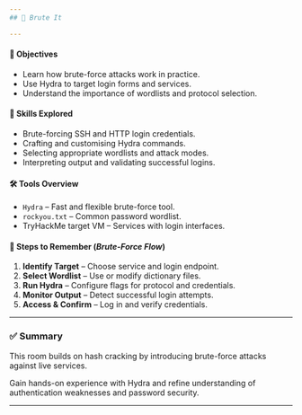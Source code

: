 ```yaml
---
## 🧨 Brute It

---
```

#### 🧭 Objectives
- Learn how brute-force attacks work in practice.
- Use Hydra to target login forms and services.
- Understand the importance of wordlists and protocol selection.

#### 🧠 Skills Explored
- Brute-forcing SSH and HTTP login credentials.
- Crafting and customising Hydra commands.
- Selecting appropriate wordlists and attack modes.
- Interpreting output and validating successful logins.

#### 🛠️ Tools Overview
- `Hydra` – Fast and flexible brute-force tool.
- `rockyou.txt` – Common password wordlist.
- TryHackMe target VM – Services with login interfaces.

#### 🔄 Steps to Remember (_Brute-Force Flow_)
1. **Identify Target** – Choose service and login endpoint.
2. **Select Wordlist** – Use or modify dictionary files.
3. **Run Hydra** – Configure flags for protocol and credentials.
4. **Monitor Output** – Detect successful login attempts.
5. **Access & Confirm** – Log in and verify credentials.

---
### ✅ Summary
This room builds on hash cracking by introducing brute-force attacks against live services. 

Gain hands-on experience with Hydra and refine understanding of authentication weaknesses and password security.

---
